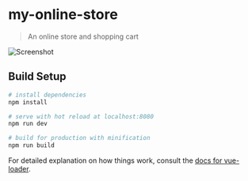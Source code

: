 # my-online-store

> An online store and shopping cart

![Screenshot](https://github.com/travishorn/vue-online-store-demo/blob/master/vue-onlne-store-screenshot.png?raw=true)

## Build Setup

``` bash
# install dependencies
npm install

# serve with hot reload at localhost:8080
npm run dev

# build for production with minification
npm run build
```

For detailed explanation on how things work, consult the [docs for vue-loader](http://vuejs.github.io/vue-loader).
